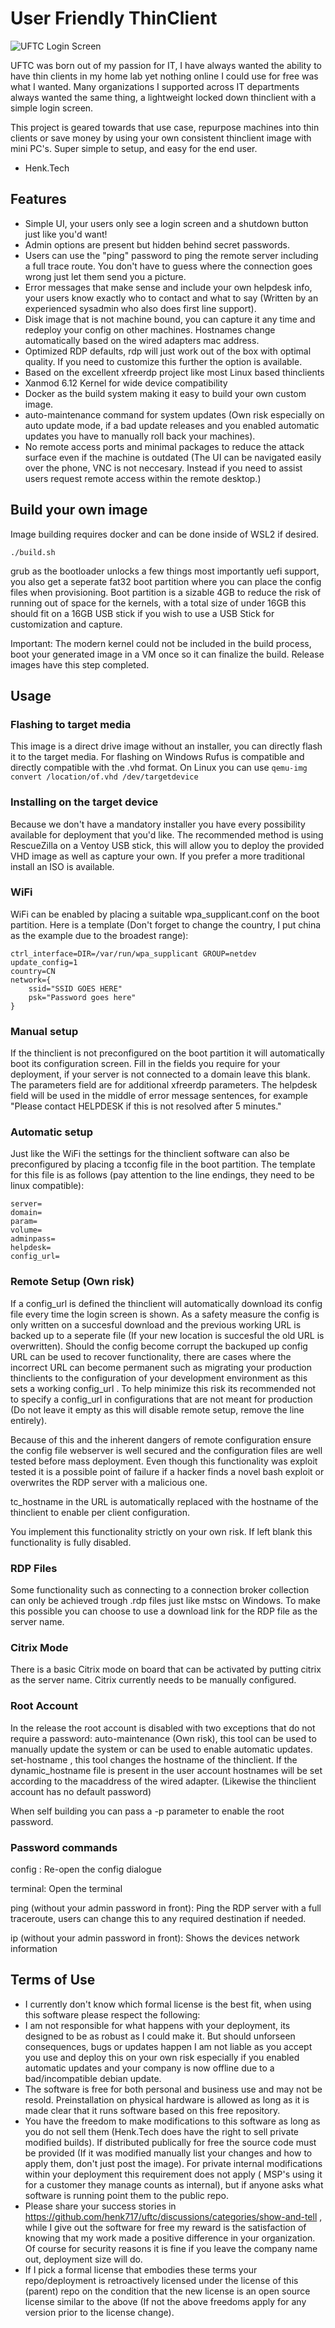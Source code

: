 # User Friendly ThinClient

![UFTC Login Screen](login.png)

UFTC was born out of my passion for IT, I have always wanted the ability to have thin clients in my home lab yet nothing online I could use for free was what I wanted.
Many organizations I supported across IT departments always wanted the same thing, a lightweight locked down thinclient with a simple login screen.

This project is geared towards that use case, repurpose machines into thin clients or save money by using your own consistent thinclient image with mini PC's.
Super simple to setup, and easy for the end user.

- Henk.Tech

## Features

- Simple UI, your users only see a login screen and a shutdown button just like you'd want!
- Admin options are present but hidden behind secret passwords.
- Users can use the "ping" password to ping the remote server including a full trace route. You don't have to guess where the connection goes wrong just let them send you a picture.
- Error messages that make sense and include your own helpdesk info, your users know exactly who to contact and what to say (Written by an experienced sysadmin who also does first line support).
- Disk image that is not machine bound, you can capture it any time and redeploy your config on other machines. Hostnames change automatically based on the wired adapters mac address.
- Optimized RDP defaults, rdp will just work out of the box with optimal quality. If you need to customize this further the option is available.
- Based on the excellent xfreerdp project like most Linux based thinclients
- Xanmod 6.12 Kernel for wide device compatibility
- Docker as the build system making it easy to build your own custom image.
- auto-maintenance command for system updates (Own risk especially on auto update mode, if a bad update releases and you enabled automatic updates you have to manually roll back your machines).
- No remote access ports and minimal packages to reduce the attack surface even if the machine is outdated (The UI can be navigated easily over the phone, VNC is not neccesary. Instead if you need to assist users request remote access within the remote desktop.)

## Build your own image

Image building requires docker and can be done inside of WSL2 if desired.

```
./build.sh
```

grub as the bootloader unlocks a few things most importantly uefi support, you also get a seperate fat32 boot partition where you can place the config files when provisioning.
Boot partition is a sizable 4GB to reduce the risk of running out of space for the kernels, with a total size of under 16GB this should fit on a 16GB USB stick if you wish to use a USB Stick for customization and capture.

Important: The modern kernel could not be included in the build process, boot your generated image in a VM once so it can finalize the build. Release images have this step completed.

## Usage

### Flashing to target media

This image is a direct drive image without an installer, you can directly flash it to the target media.
For flashing on Windows Rufus is compatible and directly compatible with the .vhd format.
On Linux you can use ``qemu-img convert /location/of.vhd /dev/targetdevice``

### Installing on the target device

Because we don't have a mandatory installer you have every possibility available for deployment that you'd like.
The recommended method is using RescueZilla on a Ventoy USB stick, this will allow you to deploy the provided VHD image as well as capture your own. If you prefer a more traditional install an ISO is available.

### WiFi

WiFi can be enabled by placing a suitable wpa_supplicant.conf on the boot partition.
Here is a template (Don't forget to change the country, I put china as the example due to the broadest range):

```
ctrl_interface=DIR=/var/run/wpa_supplicant GROUP=netdev
update_config=1
country=CN
network={
	ssid="SSID GOES HERE"
	psk="Password goes here"
}
```

### Manual setup

If the thinclient is not preconfigured on the boot partition it will automatically boot its configuration screen.
Fill in the fields you require for your deployment, if your server is not connected to a domain leave this blank.
The parameters field are for additional xfreerdp parameters.
The helpdesk field will be used in the middle of error message sentences, for example "Please contact HELPDESK if this is not resolved after 5 minutes."

### Automatic setup

Just like the WiFi the settings for the thinclient software can also be preconfigured by placing a tcconfig file in the boot partition.
The template for this file is as follows (pay attention to the line endings, they need to be linux compatible):

```
server=
domain=
param=
volume=
adminpass=
helpdesk=
config_url=
```

### Remote Setup (Own risk)

If a config_url is defined the thinclient will automatically download its config file every time the login screen is shown.
As a safety measure the config is only written on a succesful download and the previous working URL is backed up to a seperate file (If your new location is succesful the old URL is overwritten).
Should the config become corrupt the backuped up config URL can be used to recover functionality, there are cases where the incorrect URL can become permanent such as migrating your production thinclients to the configuration of your development environment as this sets a working config_url . To help minimize this risk its recommended not to specify a config_url in configurations that are not meant for production (Do not leave it empty as this will disable remote setup, remove the line entirely).

Because of this and the inherent dangers of remote configuration ensure the config file webserver is well secured and the configuration files are well tested before mass deployment.
Even though this functionality was exploit tested it is a possible point of failure if a hacker finds a novel bash exploit or overwrites the RDP server with a malicious one.

tc_hostname in the URL is automatically replaced with the hostname of the thinclient to enable per client configuration.

You implement this functionality strictly on your own risk. If left blank this functionality is fully disabled.

### RDP Files

Some functionality such as connecting to a connection broker collection can only be achieved trough .rdp files just like mstsc on Windows.
To make this possible you can choose to use a download link for the RDP file as the server name.

### Citrix Mode

There is a basic Citrix mode on board that can be activated by putting citrix as the server name. Citrix currently needs to be manually configured.

### Root Account

In the release the root account is disabled with two exceptions that do not require a password:
auto-maintenance (Own risk), this tool can be used to manually update the system or can be used to enable automatic updates.
set-hostname , this tool changes the hostname of the thinclient. If the dynamic_hostname file is present in the user account hostnames will be set according to the macaddress of the wired adapter.
(Likewise the thinclient account has no default password)

When self building you can pass a -p parameter to enable the root password.

### Password commands

config : Re-open the config dialogue

terminal: Open the terminal

ping (without your admin password in front): Ping the RDP server with a full traceroute, users can change this to any required destination if needed.

ip (without your admin password in front): Shows the devices network information

## Terms of Use

- I currently don't know which formal license is the best fit, when using this software please respect the following:
- I am not responsible for what happens with your deployment, its designed to be as robust as I could make it. But should unforseen consequences, bugs or updates happen I am not liable as you accept you use and deploy this on your own risk especially if you enabled automatic updates and your company is now offline due to a bad/incompatible debian update.
- The software is free for both personal and business use and may not be resold. Preinstallation on physical hardware is allowed as long as it is made clear that it runs software based on this free repository.
- You have the freedom to make modifications to this software as long as you do not sell them (Henk.Tech does have the right to sell private modified builds). If distributed publically for free the source code must be provided (If it was modified manually list your changes and how to apply them, don't just post the image). For private internal modifications within your deployment this requirement does not apply  ( MSP's using it for a customer they manage counts as internal), but if anyone asks what software is running point them to the public repo.
- Please share your success stories in https://github.com/henk717/uftc/discussions/categories/show-and-tell , while I give out the software for free my reward is the satisfaction of knowing that my work made a positive difference in your organization. Of course for security reasons it is fine if you leave the company name out, deployment size will do.
- If I pick a formal license that embodies these terms your repo/deployment is retroactively licensed under the license of this (parent) repo on the condition that the new license is an open source license similar to the above (If not the above freedoms apply for any version prior to the license change).
